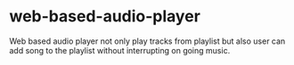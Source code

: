 # web-based-audio-player
Web based audio player not only play tracks from playlist but also user can add song to the playlist without interrupting on going music.
